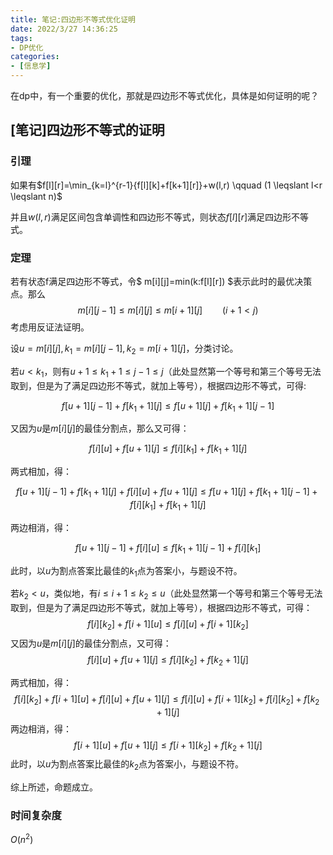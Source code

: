 ```yaml
---
title: 笔记:四边形不等式优化证明
date: 2022/3/27 14:36:25
tags: 
- DP优化
categories: 
- [信息学]
---
```


在dp中，有一个重要的优化，那就是四边形不等式优化，具体是如何证明的呢？

## [笔记]四边形不等式的证明

### 引理

如果有$f[l][r]=\min_{k=l}^{r-1}{f[l][k]+f[k+1][r]}+w(l,r) \qquad (1 \leqslant l<r \leqslant n)$

并且$w(l,r)$满足区间包含单调性和四边形不等式，则状态$f[l][r]$满足四边形不等式。



### 定理


若有状态f满足四边形不等式，令$ m[i][j]=min(k:f[l][r]) $表示此时的最优决策点。那么
$$
m[i][j-1] \leqslant m[i][j] \leqslant m[i+1][j]\qquad(i+1<j)
$$
考虑用反证法证明。



设$u=m[i][j], k_1=m[i][j-1],k_2=m[i+1][j]$，分类讨论。

若$u<k_1$，则有$u+1 \leqslant k_1+1 \leqslant j-1 \leqslant j$（此处显然第一个等号和第三个等号无法取到，但是为了满足四边形不等式，就加上等号），根据四边形不等式，可得:

$$
f[u+1][j-1]+f[k_1+1][j] \leqslant f[u+1][j]+f[k_1+1][j-1]
$$

又因为$u$是$m[i][j]$的最佳分割点，那么又可得：

$$
f[i][u]+f[u+1][j] \leqslant f[i][k_1]+f[k_1+1][j]
$$

两式相加，得：

$$
f[u+1][j-1]+f[k_1+1][j]+f[i][u]+f[u+1][j] \leqslant f[u+1][j]+f[k_1+1][j-1]+f[i][k_1]+f[k_1+1][j]
$$

两边相消，得：

$$
f[u+1][j-1]+f[i][u] \leqslant f[k_1+1][j-1]+f[i][k_1]
$$

此时，以$u$为割点答案比最佳的$k_1$点为答案小，与题设不符。



若$k_2 < u$，类似地，有$i \leqslant i+1 \leqslant k_2 \leqslant u$（此处显然第一个等号和第三个等号无法取到，但是为了满足四边形不等式，就加上等号），根据四边形不等式，可得：
$$
f[i][k_2]+f[i+1][u] \leqslant f[i][u]+f[i+1][k_2]
$$
又因为$u$是$m[i][j]$的最佳分割点，又可得：
$$
f[i][u]+f[u+1][j] \leqslant f[i][k_2]+f[k_2+1][j]
$$


两式相加，得：
$$
f[i][k_2]+f[i+1][u]+f[i][u]+f[u+1][j] \leqslant f[i][u]+f[i+1][k_2]+f[i][k_2]+f[k_2+1][j]
$$
两边相消，得：
$$
f[i+1][u]+f[u+1][j] \leqslant f[i+1][k_2]+f[k_2+1][j]
$$
此时，以$u$为割点答案比最佳的$k_2$点为答案小，与题设不符。



综上所述，命题成立。



### 时间复杂度

$O(n^2)$
